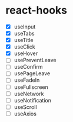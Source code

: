 # react-hooks

- [x] useInput
- [x] useTabs
- [x] useTitle
- [x] useClick
- [x] useHover
- [ ] usePreventLeave
- [ ] useConfirm
- [ ] usePageLeave
- [ ] useFadeIn
- [ ] useFullscreen
- [ ] useNetwork
- [ ] useNotification
- [ ] useScroll
- [ ] useAxios
